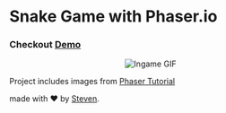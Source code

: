 # Snake Game with Phaser.io
### Checkout [Demo](https://iamstevendao.github.io/snake/)

<p align="center">
<img alt="Ingame GIF" src="https://thumbs.gfycat.com/DecentCommonJackrabbit-size_restricted.gif"/>
</p>

Project includes images from [Phaser Tutorial](http://phaser.io/tutorials/making-your-first-phaser-game)

made with :heart: by [Steven](https://github.com/iamstevendao).
